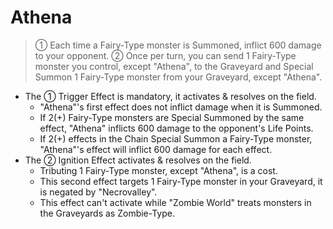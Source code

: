 # Athena

> ① Each time a Fairy-Type monster is Summoned, inflict 600 damage to your opponent. ② Once per turn, you can send 1 Fairy-Type monster you control, except "Athena", to the Graveyard and Special Summon 1 Fairy-Type monster from your Graveyard, except "Athena".

*   The ① Trigger Effect is mandatory, it activates & resolves on the field.
    *   "Athena"'s first effect does not inflict damage when it is Summoned.
    *   If 2(+) Fairy-Type monsters are Special Summoned by the same effect, "Athena" inflicts 600 damage to the opponent's Life Points.
    *   If 2(+) effects in the Chain Special Summon a Fairy-Type monster, "Athena"'s effect will inflict 600 damage for each effect.
*   The ② Ignition Effect activates & resolves on the field.
    *   Tributing 1 Fairy-Type monster, except "Athena", is a cost.
    *   This second effect targets 1 Fairy-Type monster in your Graveyard, it is negated by "Necrovalley".
    *   This effect can't activate while "Zombie World" treats monsters in the Graveyards as Zombie-Type.
